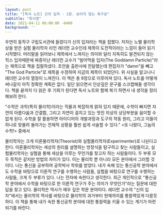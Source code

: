 ```yaml
---
layout: post
title: "[독서 노트] 신의 입자 - 1장. 보이지 않는 축구공"
subtitle: "최시영"
date: 2021-04-11 06:00:00 -0400
background: ''
---
```


우연히 동작구 구립도서관에 들렀다가 신의 입자라는 책을 접했다. 저자는 노벨 물리학상을 받은 실험 물리학자 리언 레더먼 교수인데 제목이 도전적이라는 느낌이 들어 읽기 시작했다. 머리말을 읽어보니 제목에서 느껴지는 의미와 달리 지독히도 발견되지 않는 힉스 입자때문에 짜증이난 레더먼 교수가 "빌어먹을 입자(The Goddamn Particle)"라는 제목으로 책을 집필하셨다. 초안을 출판사에 전달했는데 편집자가 "damn"을 빼고 "The God Particle"로 제목을 수정하여 지금의 제목이 되었단다. 위 사실을 알고나니 레더먼 교수의 열정이 느껴진다. 이 책은 총 9장으로 이루어져 있다. 독서 노트를 어떻게 써나갈지 아직 정확한 계획은 없다. 일단 읽으면서 인상깊은 문구를 스크랩해둘 생각이다. 책을 끝까지 다 읽은 후 기회가 된다면 독서 노트와 함께 복기 하면서 내 생각을 정리해보려 한다.

"수학은 과학(특히 물리학)이라는 직물과 복잡하게 얽혀 있지 때문에, 수학이 빠지면 자연의 아름다움과 간결함, 그리고 자연이 걸치고 있는 멋진 의상의 상당부분을 음미할 수 없게 된다. 수학을 잘 활용하면 아이디어의 개발과정과 도구의 작동 원리, 그리고 이들이 하나로 맞물려 돌아가는 전체적 상황을 훨씬 쉽게 서술할 수 있다." <또 나왔다, 그놈의 수학!> 중에서

물리학자는 크게 이론물리학자(Theorist)와 실험물리학자(Experimenter)로 나뉜다고 한다. 이론물리학자는 세상의 원리를 설명하는 방정식을 탐구하고 찾는 사람들이고, 실험물리학자는 실험을 통해 세상을 이루는 무언가를 찾고자 하는 사람들이다. 두 부류 모두 목적은 같지만 방법의 차이가 있다. 이는 물리학 뿐 아니라 모든 분야에서 그러할 것이다. 나는 통신을 공부하여 공학박사 학위를 받았다. 내가 속해 있는 통신공학 분야에서도 수학을 바탕으로 이론적 연구를 수행하는 사람들, 실험을 바탕으로 연구를 수행하는 사람들, 크게 두 부류가 있다. 나는 전자에 속한다고 생각한다. 최근 개인적으로 "통신공학 분야에서 수학을 바탕으로 한 이론적 연구가 주는 의미가 무엇인가"라는 질문에 대한 답을 찾고 있다. 물리학은 역사가 매우 깊은 학문 분야이다. 레더먼 교수의 "신의 입자"에서는 물리학의 역사를 바탕으로 물리학의 과거부터 현재까지를 통찰력있게 다룬듯하다. 이 책을 통해 내가 속한 통신공학 분야에 대한 통찰력을 키울 수 있는 계기가 마련되기를 바란다.